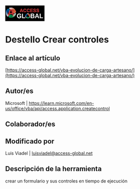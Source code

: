 ﻿![Access-global](/blob/main/Images/Logo1.png)
# Destello Crear controles
## Enlace al artículo
[https://access-global.net/vba-evolucion-de-carga-artesano/](https://access-global.net/vba-evolucion-de-carga-artesano/)
## Autor/es
Microsoft | https://learn.microsoft.com/en-us/office/vba/api/access.application.createcontrol
## Colaborador/es

## Modificado por
Luis Viadel | luisviadel@access-global.net
## Descripción de la herramienta
crear un formulario y sus controles en tiempo de ejecución



